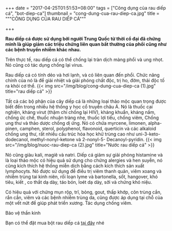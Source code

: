 +++
date = "2017-04-25T01:51:53+08:00"
tags = ["Công dụng của rau diếp cá", "bot-diep-ca"]
thumbnail = "cong-dung-cua-rau-diep-ca.jpg"
title = """CÔNG DỤNG CỦA RAU DIẾP CÁ"""

+++
 
**Rau diếp cá được sử dụng bởi người Trung Quốc từ thời cổ đại đã chứng minh là giúp giảm các triệu chứng liên quan bất thường của phổi cũng như các bệnh truyền nhiễm khác nhau.**<!--more-->

Trên thực tế, rau diếp cá có thể chống lại tràn dịch màng phổi và ung nhọt. Nó cũng có tác dụng chống lại virus.

Rau diếp cá có tính dẻo và hơi lạnh, và có liên quan đến phổi. 
Chức năng chính của nó là để giải nhiệt và giải phóng chất độc, trị ho, đờm, thải độc tố ra khỏi cơ thể.
{{< img src="/img/blog/cong-dung-cua-diep-ca (1).jpg" title="rau diếp cá" >}} 

Tất cả các bộ phận của cây diếp cá là những loại thảo mộc quan trọng được biết đến trong nhiều hệ thống y học cổ truyền châu Á. 
Nó là thuốc cai nghiện, kháng virut (thậm chí chống lại HIV), kháng khuẩn, kháng nấm, chống ức chế, thuốc nhuận tràng nhẹ, thuốc lợi tiểu, chống viêm, 
Chống ung thư và thảo dược chống dị ứng. Nó có chứa myrcene, limonen, alpha-pinen, camphen, sterol, polyphenol, flavonoid, querticin và các alkaloid chống ung thư, rất nhiều cấu trúc hóa học khử trùng cao như uni-3-keto-dodecanol, methyl-nonyl-ketone và 2-nonyl-5- Decanoyl-pyridin.
{{< img src="/img/blog/nuoc-rau-diep-ca (2).jpg" title="Nước rau diếp cá" >}} 

Nó cũng giàu kali, magiê và natri. Diếp cá giảm sự giải phóng histamine và là loại thảo mộc có hiệu quả sử dụng cho chứng alergies và hen suyễn, nó cũng kích thích hệ thống miễn dịch bằng cách kích thích sản xuất lymphocyts. Nó được sử dụng để điều trị viêm thanh quản, viêm xoang và nhiễm trùng tai kinh niên, rối loạn lyme và bartonella, sốt, hangover, khó tiêu, kiết , co thắt dạ dày, táo bón, loét dạ dày, sởi và chứng khó niệu. 

Có hiệu quả với chứng mụn rộp, trĩ, bỏng, gout, thấp khớp, côn trùng cắn, rắn cắn, viêm và các bệnh nhiễm trùng da, cũng được áp dụng tại chỗ của một vết nứt để giúp phát triển xương. Tác dụng chống viêm.

Bảo vệ thần kinh

Bạn có thể đặt mua bột rau diếp cá [tại đây](/san-pham/bot-rau-diep-ca-50g/) nhé

